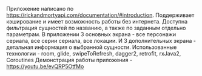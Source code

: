Приложение написано по https://rickandmortyapi.com/documentation/#introduction. 
Поддерживает кэширование и имеет возможность работы без интернета. Доступна фильтрация сущностей по названию, а также по заданным отдельно параметрам.
В приложении 3 основных экрана - все персонажи сериала, все серии сериала, все локации. И 3 дополнительных экрана - детальная информация о выбранной сущности.
Использованные технологии - room, glide, swipeToRefresh, dagger2, retrofit, rxJava2, Coroutines 
Демонстрация работы приложения - https://youtu.be/evQRP5OtfMo
